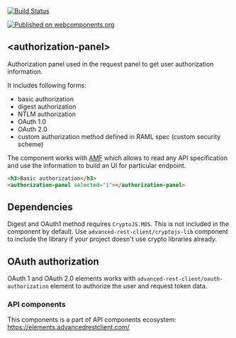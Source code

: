 [![Build Status](https://travis-ci.org/advanced-rest-client/authorization-panel.svg?branch=stage)](https://travis-ci.org/advanced-rest-client/authorization-panel)

[![Published on webcomponents.org](https://img.shields.io/badge/webcomponents.org-published-blue.svg)](https://www.webcomponents.org/element/advanced-rest-client/authorization-panel)

## &lt;authorization-panel&gt;

Authorization panel used in the request panel to get user authorization information.

It includes following forms:
- basic authorization
- digest authorization
- NTLM authorization
- OAuth 1.0
- OAuth 2.0
- custom authorization method defined in RAML spec (custom security scheme)

The component works with [AMF](https://github.com/mulesoft/amf) which allows to
read any API specification and use the information to build an UI for particular endpoint.

<!---
```
<custom-element-demo>
  <template>
    <link rel="import" href="authorization-panel.html">
    <next-code-block></next-code-block>
  </template>
</custom-element-demo>
```
-->

```html
<h3>Basic authorization</h3>
<authorization-panel selected="1"></authorization-panel>
```

## Dependencies

Digest and OAuth1 method requires `CryptoJS.MD5`. This is not included in the component by default.
Use `advanced-rest-client/cryptojs-lib` component to include the library if your project doesn't use crypto libraries already.

## OAuth authorization

OAuth 1 and OAuth 2.0 elements works with `advanced-rest-client/oauth-authorization` element to authorize the user and request token data.

### API components

This components is a part of API components ecosystem: https://elements.advancedrestclient.com/
